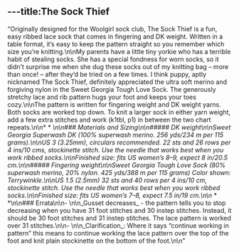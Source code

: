 ---title:The Sock Thief
---
"Originally designed for the Woolgirl sock club, The Sock Thief is a fun, easy ribbed lace sock that comes in fingering and DK weight. Written in a table format, it’s easy to keep the pattern straight so you remember which size you’re knitting.\n\nMy parents have a little tiny yorkie who has a terrible habit of stealing socks. She has a special fondness for worn socks, so it didn’t surprise me when she dug these socks out of my knitting bag – more than once! – after they’d be tried on a few times. I think puppy, aptly nicknamed The Sock Thief, definitely appreciated the ultra soft merino and forgiving nylon in the Sweet Georgia Tough Love Sock. The generously stretchy lace and rib pattern hugs your foot and keeps your toes cozy.\n\nThe pattern is written for fingering weight and DK weight yarns. Both socks are worked top down. To knit a larger sock in either yarn weight, add a few extra stitches and work (k1tbl, p1) in between the two chart repeats.\n\n* * *\n\n### Materials and Sizing\n\n##### DK weight\n\nSweet Georgia Superwash DK (100% superwash merino. 256 yds/234 m per 115 grams).\n\nUS 3 (3.25mm), circulars recommended. 22 sts and 26 rows per 4 ins/10 cms, stockinette stitch. Use the needle that works best when you work ribbed socks.\n\nFinished size: fits US women’s 8–9, expect 8 in/20.5 cm.\n\n##### Fingering weight\n\nSweet Georgia Tough Love Sock (80% superwash merino, 20% nylon. 425 yds/388 m per 115 grams) Color shown: Terrywinkle.\n\nUS 1.5 (2.5mm) 32 sts and 40 rows per 4 ins/10 cm, stockinette stitch. Use the needle that works best when you work ribbed socks.\n\nFinished size: fits US women’s 7–8, expect 7.5 in/19 cm.\n\n* * *\n\n### Errata\n\n- \n\n_Gusset decreases_ - the pattern tells you to stop decreasing when you have 31 foot stitches and 30 instep stitches. Instead, it should be 30 foot stitches and 31 instep stitches. The lace pattern is worked over 31 stitches.\n\n- \n\n_Clarification_: Where it says “continue working in pattern” this means to continue working the lace pattern over the top of the foot and knit plain stockinette on the bottom of the foot.\n\n"